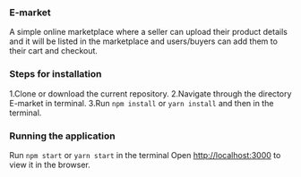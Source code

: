 

### E-market
A simple online marketplace where a seller can upload their product details and it will be listed in the marketplace and users/buyers can add them to their cart and checkout.

### Steps for installation
1.Clone or download the current repository.
2.Navigate through the directory E-market in terminal.
3.Run `npm install` or `yarn install` and then in the terminal.

### Running the application
Run `npm start` or `yarn start` in the terminal 
Open [http://localhost:3000](http://localhost:3000) to view it in the browser.

